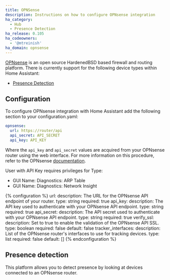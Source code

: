 ```yaml
---
title: OPNSense
description: Instructions on how to configure OPNsense integration
ha_category:
  - Hub
  - Presence Detection
ha_release: 0.105
ha_codeowners:
  - '@mtreinish'
ha_domain: opnsense
---
```


[OPNsense](https://opnsense.org/) is an open source HardenedBSD based firewall
and routing platform. There is currently support for the following device types
within Home Assistant:

- [Presence Detection](#presence-detection)

## Configuration

To configure OPNsense integration with Home Assistant add the following section
to your configuration.yaml:

```yaml
opnsense:
  url: https://router/api
  api_secret: API_SECRET
  api_key: API_KEY
```

Where the `api_key` and `api_secret` values are acquired from your OPNsense
router using the web interface. For more information on this procedure, refer
to the OPNsense [documentation](https://docs.opnsense.org/development/how-tos/api.html#creating-keys).

User with API Key requires privileges for Type: 

- GUI Name: Diagnostics: ARP Table
- GUI Name: Diagnostics: Network Insight

{% configuration %}
url:
  description: The URL for the OPNsense API endpoint of your router.
  type: string
  required: true
api_key:
  description: The API key used to authenticate with your OPNsense API endpoint.
  type: string
  required: true
api_secret:
  description: The API secret used to authenticate with your OPNsense API endpoint.
  type: string
  required: true
verify_ssl:
  description: Set to true to enable the validation of the OPNsense API SSL.
  type: boolean
  required: false
  default: false
tracker_interfaces:
  description: List of the OPNsense router's interfaces to use for tracking devices.
  type: list
  required: false
  default: []
{% endconfiguration %}


## Presence detection

This platform allows you to detect presence by looking at devices connected to an OPNsense router.
